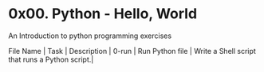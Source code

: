 # 0x00. Python - Hello, World

An Introduction to python programming exercises

File Name | Task | Description |
0-run | Run Python file | Write a Shell script that runs a Python script.|


